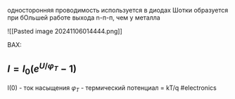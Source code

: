 односторонняя проводимость
используется в диодах Шотки
образуется при бОльшей работе выхода n-п-п, чем у металла

![[Pasted image 20241106014444.png]]

ВАХ:
## $I = I_0(e^{U/φ_T}-1)$
 I(0) - ток насыщения 
 $φ_T$ - термический потенциал = kT/q
 #electronics